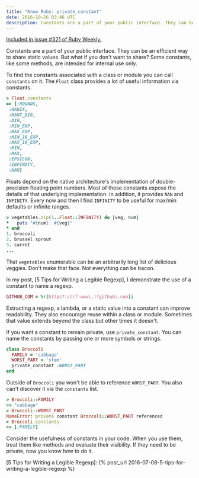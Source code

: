```yaml
---
title: "Know Ruby: private_constant"
date: 2016-10-26 03:46 UTC
description: Constants are a part of your public interface. They can be an efficient way to share static values. But what if you don’t want to share? Some constants, like some methods, are intended for internal...
---
```


<div class="panel callout">
  <a href="http://rubyweekly.com/issues/321">Included in issue #321 of Ruby Weekly.</a>
</div>

Constants are a part of your public interface.
They can be an efficient way to share static values.
But what if you don't want to share?
Some constants, like some methods, are intended for internal use only.

To find the constants associated with a class or module you can call `constants` on it.
The `Float` class provides a lot of useful information via constants.

<!--more-->

```ruby
> Float.constants
=> [:ROUNDS,
 :RADIX,
 :MANT_DIG,
 :DIG,
 :MIN_EXP,
 :MAX_EXP,
 :MIN_10_EXP,
 :MAX_10_EXP,
 :MIN,
 :MAX,
 :EPSILON,
 :INFINITY,
 :NAN]
```

Floats depend on the native architecture's implementation of double-precision floating point numbers.
Most of these constants expose the details of that underlying implementation.
In addition, it provides `NAN` and `INFINITY`.
Every now and then I find `INFINITY` to be useful for max/min defaults or infinite ranges.

```ruby
> vegetables.zip(1..Float::INFINITY) do |veg, num|
*   puts "#{num}. #{veg}"
* end
1. broccoli
2. brussel sprout
3. carrot
...
```

That `vegetables` enumerable can be an arbitrarily long list of delicious veggies.
Don't make that face.
Not everything can be bacon.

In my post, [5 Tips for Writing a Legible Regexp], I demonstrate the use of a constant to name a regexp.

```ruby
GITHUB_COM = %r{https?://(?:www\.)?github\.com}i
```

Extracting a regexp, a lambda, or a static value into a constant can improve readability.
They also encourage reuse within a class or module.
Sometimes that value extends beyond the class but other times it doesn't.

If you want a constant to remain private, use `private_constant`.
You can name the constants by passing one or more symbols or strings.

```ruby
class Broccoli
  FAMILY = 'cabbage'
  WORST_PART = 'stem'
  private_constant :WORST_PART
end
```

Outside of `Broccoli` you won't be able to reference `WORST_PART`.
You also can't discover it via the `constants` list.

```ruby
> Broccoli::FAMILY
=> "cabbage"
> Broccoli::WORST_PART
NameError: private constant Broccoli::WORST_PART referenced
> Broccoli.constants
=> [:FAMILY]
```

Consider the usefulness of constants in your code.
When you use them, treat them like methods and evaluate their visibility.
If they need to be private, now you know how to do it.

[5 Tips for Writing a Legible Regexp]: {% post_url 2016-07-08-5-tips-for-writing-a-legible-regexp %}

